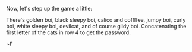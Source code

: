 Now, let's step up the game a little:

There's golden boi, black sleepy boi, calico and coffffee, jumpy boi, curly boi, white sleepy boi, devilcat, and of course glidy boi. 
Concatenating the first letter of the cats in row 4 to get the password.

~F

